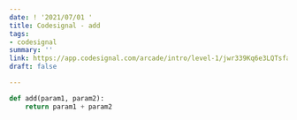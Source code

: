 ```yaml
---
date: ! '2021/07/01 '
title: Codesignal - add
tags:
- codesignal
summary: ''
link: https://app.codesignal.com/arcade/intro/level-1/jwr339Kq6e3LQTsfa
draft: false

---
```

```python
def add(param1, param2):
    return param1 + param2
```
